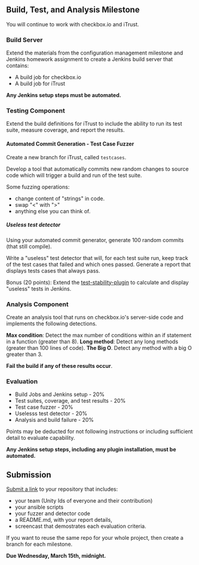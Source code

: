 ## Build, Test, and Analysis Milestone

You will continue to work with checkbox.io and iTrust.

### Build Server

Extend the materials from the configuration management milestone and Jenkins homework assignment to create a Jenkins build server that contains:

* A build job for checkbox.io
* A build job for iTrust

**Any Jenkins setup steps must be automated.**

### Testing Component

Extend the build definitions for iTrust to include the ability to run its test suite, measure coverage, and report the results.

#### Automated Commit Generation - Test Case Fuzzer

Create a new branch for iTrust, called `testcases`.

Develop a tool that automatically commits new random changes to source code which will trigger a build and run of the test suite.

Some fuzzing operations:

   - change content of "strings" in code.
   - swap "<" with ">"
   - anything else you can think of.

##### Useless test detector

Using your automated commit generator, generate 100 random commits (that still compile). 

Write a "useless" test detector that will, for each test suite run, keep track of the test cases that failed and which ones passed. Generate a report that displays tests cases that always pass.

Bonus (20 points): Extend the [test-stability-plugin](https://github.com/jenkinsci/test-stability-plugin) to calculate and display "useless" tests in Jenkins.

### Analysis Component

Create an analysis tool that runs on checkbox.io's server-side code and implements the following detections.

**Max condition**: Detect the max number of conditions within an if statement in a function (greater than 8).
**Long method**: Detect any long methods (greater than 100 lines of code).
**The Big O**. Detect any method with a big O greater than 3.

**Fail the build if any of these results occur**.

### Evaluation

* Build Jobs and Jenkins setup - 20%
* Test suites, coverage, and test results - 20%
* Test case fuzzer - 20%
* Uselesss test detector - 20%
* Analysis and build failure - 20%

Points may be deducted for not following instructions or including sufficient detail to evaluate capability.

**Any Jenkins setup steps, including any plugin installation, must be automated.**

## Submission

[Submit a link](https://docs.google.com/a/ncsu.edu/forms/d/e/1FAIpQLSe7eaXI9AqZqh5oaR5izPRFiCQLNqMrX2qbnmfp-Zd3_QeVVQ/viewform) to your repository that includes:

* your team (Unity Ids of everyone and their contribution)
* your ansible scripts
* your fuzzer and detector code
* a README.md, with your report details,
* screencast that demostrates each evaluation criteria.

If you want to reuse the same repo for your whole project, then create a branch for each milestone.

**Due Wednesday, March 15th, midnight.**
